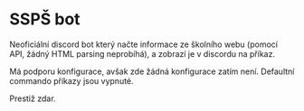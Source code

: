 # SSPŠ bot

Neoficiální discord bot který načte informace ze školního webu (pomocí API, žádný HTML parsing neprobíhá), a zobrazí je v discordu na příkaz.

Má podporu konfigurace, avšak zde žádná konfigurace zatím není. Defaultní commando příkazy jsou vypnuté.

Prestiž zdar.
